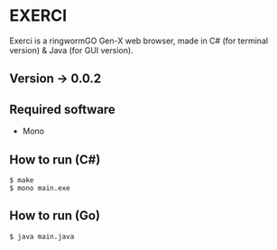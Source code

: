 
# EXERCI

Exerci is a ringwormGO Gen-X web browser, made in C# (for terminal version) & Java (for GUI version). 

## Version -> 0.0.2

## Required software
* Mono

## How to run (C#)
```
$ make
$ mono main.exe
```

## How to run (Go)
```
$ java main.java
```
